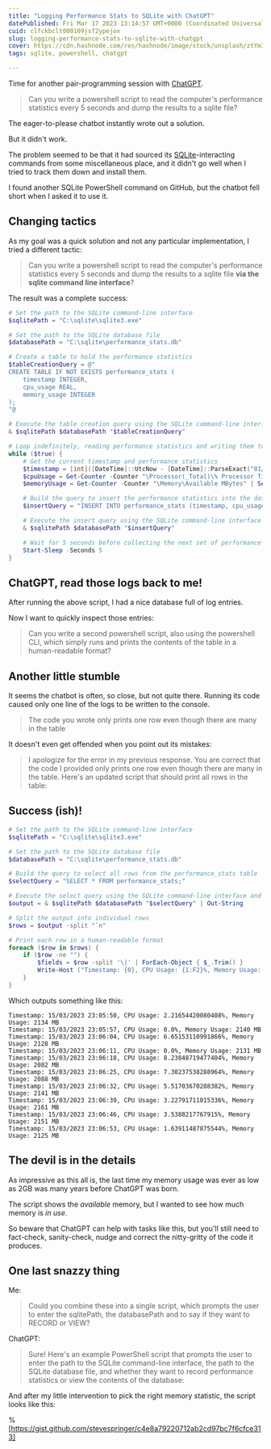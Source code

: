 ```yaml
---
title: "Logging Performance Stats to SQLite with ChatGPT"
datePublished: Fri Mar 17 2023 13:14:57 GMT+0000 (Coordinated Universal Time)
cuid: clfckbclt000109jsf2ypejox
slug: logging-performance-stats-to-sqlite-with-chatgpt
cover: https://cdn.hashnode.com/res/hashnode/image/stock/unsplash/ztYmIQecyH4/upload/2867fb9ffd9436444657e71ae3466c5f.jpeg
tags: sqlite, powershell, chatgpt

---
```


Time for another pair-programming session with [ChatGPT](https://openai.com/blog/chatgpt).

> Can you write a powershell script to read the computer's performance statistics every 5 seconds and dump the results to a sqlite file?

The eager-to-please chatbot instantly wrote out a solution.

But it didn't work.

The problem seemed to be that it had sourced its [SQLite](https://sqlite.org/)\-interacting commands from some miscellaneous place, and it didn't go well when I tried to track them down and install them.

I found another SQLite PowerShell command on GitHub, but the chatbot fell short when I asked it to use it.

## Changing tactics

As my goal was a quick solution and not any particular implementation, I tried a different tactic:

> Can you write a powershell script to read the computer's performance statistics every 5 seconds and dump the results to a sqlite file **via the sqlite command line interface**?

The result was a complete success:

```powershell
# Set the path to the SQLite command-line interface
$sqlitePath = "C:\sqlite\sqlite3.exe"

# Set the path to the SQLite database file
$databasePath = "C:\sqlite\performance_stats.db"

# Create a table to hold the performance statistics
$tableCreationQuery = @"
CREATE TABLE IF NOT EXISTS performance_stats (
    timestamp INTEGER,
    cpu_usage REAL,
    memory_usage INTEGER
);
"@

# Execute the table creation query using the SQLite command-line interface
& $sqlitePath $databasePath "$tableCreationQuery"

# Loop indefinitely, reading performance statistics and writing them to the database
while ($true) {
    # Get the current timestamp and performance statistics
    $timestamp = [int]([DateTime]::UtcNow - [DateTime]::ParseExact("01/01/1970", "MM/dd/yyyy", $null)).TotalSeconds
    $cpuUsage = Get-Counter -Counter "\Processor(_Total)\% Processor Time" | Select-Object -ExpandProperty CounterSamples | Select-Object -ExpandProperty CookedValue
    $memoryUsage = Get-Counter -Counter "\Memory\Available MBytes" | Select-Object -ExpandProperty CounterSamples | Select-Object -ExpandProperty CookedValue

    # Build the query to insert the performance statistics into the database
    $insertQuery = "INSERT INTO performance_stats (timestamp, cpu_usage, memory_usage) VALUES ($timestamp, $cpuUsage, $memoryUsage);"

    # Execute the insert query using the SQLite command-line interface
    & $sqlitePath $databasePath "$insertQuery"

    # Wait for 5 seconds before collecting the next set of performance statistics
    Start-Sleep -Seconds 5
}
```

## ChatGPT, read those logs back to me!

After running the above script, I had a nice database full of log entries.

Now I want to quickly inspect those entries:

> Can you write a second powershell script, also using the powershell CLI, which simply runs and prints the contents of the table in a human-readable format?

## Another little stumble

It seems the chatbot is often, so close, but not quite there. Running its code caused only one line of the logs to be written to the console.

> The code you wrote only prints one row even though there are many in the table

It doesn't even get offended when you point out its mistakes:

> I apologize for the error in my previous response. You are correct that the code I provided only prints one row even though there are many in the table. Here's an updated script that should print all rows in the table:

## Success (ish)!

```powershell
# Set the path to the SQLite command-line interface
$sqlitePath = "C:\sqlite\sqlite3.exe"

# Set the path to the SQLite database file
$databasePath = "C:\sqlite\performance_stats.db"

# Build the query to select all rows from the performance_stats table
$selectQuery = "SELECT * FROM performance_stats;"

# Execute the select query using the SQLite command-line interface and capture the output
$output = & $sqlitePath $databasePath "$selectQuery" | Out-String

# Split the output into individual rows
$rows = $output -split "`n"

# Print each row in a human-readable format
foreach ($row in $rows) {
    if ($row -ne "") {
        $fields = $row -split '\|' | ForEach-Object { $_.Trim() }
        Write-Host ("Timestamp: {0}, CPU Usage: {1:F2}%, Memory Usage: {2} MB" -f [DateTime]::ParseExact("01/01/1970", "MM/dd/yyyy", $null).AddSeconds($fields[0]), $fields[1], $fields[2])
    }
}
```

Which outputs something like this:

```plaintext
Timestamp: 15/03/2023 23:05:50, CPU Usage: 2.21654420080408%, Memory Usage: 2134 MB
Timestamp: 15/03/2023 23:05:57, CPU Usage: 0.0%, Memory Usage: 2140 MB
Timestamp: 15/03/2023 23:06:04, CPU Usage: 6.65153110991866%, Memory Usage: 2128 MB
Timestamp: 15/03/2023 23:06:11, CPU Usage: 0.0%, Memory Usage: 2131 MB
Timestamp: 15/03/2023 23:06:18, CPU Usage: 8.23848719477404%, Memory Usage: 2082 MB
Timestamp: 15/03/2023 23:06:25, CPU Usage: 7.30237538288964%, Memory Usage: 2088 MB
Timestamp: 15/03/2023 23:06:32, CPU Usage: 5.51703670288382%, Memory Usage: 2141 MB
Timestamp: 15/03/2023 23:06:39, CPU Usage: 3.22791711015336%, Memory Usage: 2161 MB
Timestamp: 15/03/2023 23:06:46, CPU Usage: 3.5388217767915%, Memory Usage: 2151 MB
Timestamp: 15/03/2023 23:06:53, CPU Usage: 1.63911487875544%, Memory Usage: 2125 MB
```

## The devil is in the details

As impressive as this all is, the last time my memory usage was ever as low as 2GB was many years before ChatGPT was born.

The script shows the *available* memory, but I wanted to see how much memory is *in use*.

So beware that ChatGPT can help with tasks like this, but you'll still need to fact-check, sanity-check, nudge and correct the nitty-gritty of the code it produces.

## One last snazzy thing

Me:

> Could you combine these into a single script, which prompts the user to enter the sqlitePath, the databasePath and to say if they want to RECORD or VIEW?

ChatGPT:

> Sure! Here's an example PowerShell script that prompts the user to enter the path to the SQLite command-line interface, the path to the SQLite database file, and whether they want to record performance statistics or view the contents of the database:

And after my little intervention to pick the right memory statistic, the script looks like this:

%[https://gist.github.com/stevespringer/c4e8a79220712ab2cd97bc7f6cfce313]